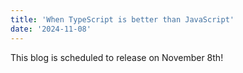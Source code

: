 ```yaml
---
title: 'When TypeScript is better than JavaScript'
date: '2024-11-08'
---
```


This blog is scheduled to release on November 8th!
